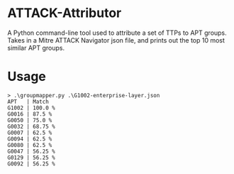 # ATTACK-Attributor
A Python command-line tool used to attribute a set of TTPs to APT groups. Takes in a Mitre ATTACK Navigator json file, and prints out the top 10 most similar APT groups.

# Usage
```
> .\groupmapper.py .\G1002-enterprise-layer.json
APT   | Match
G1002 | 100.0 %
G0016 | 87.5 %
G0050 | 75.0 %
G0032 | 68.75 %
G0007 | 62.5 %
G0094 | 62.5 %
G0080 | 62.5 %
G0047 | 56.25 %
G0129 | 56.25 %
G0092 | 56.25 %
```
